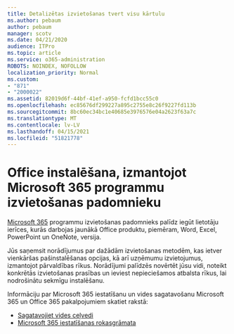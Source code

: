```yaml
---
title: Detalizētas izvietošanas tvert visu kārtulu
ms.author: pebaum
author: pebaum
manager: scotv
ms.date: 04/21/2020
audience: ITPro
ms.topic: article
ms.service: o365-administration
ROBOTS: NOINDEX, NOFOLLOW
localization_priority: Normal
ms.custom:
- "871"
- "2000022"
ms.assetid: 82019d6f-44bf-41ef-a950-fcfd1bcc55c0
ms.openlocfilehash: ec85676df299227a895c2755e8c26f9227fd113b
ms.sourcegitcommit: 8bc60ec34bc1e40685e3976576e04a2623f63a7c
ms.translationtype: MT
ms.contentlocale: lv-LV
ms.lasthandoff: 04/15/2021
ms.locfileid: "51821778"
---
```

# <a name="install-office-with-the-microsoft-365-apps-deployment-advisor"></a>Office instalēšana, izmantojot Microsoft 365 programmu izvietošanas padomnieku

[Microsoft 365](https://go.microsoft.com/fwlink/?linkid=2145748) programmu izvietošanas padomnieks palīdz iegūt lietotāju ierīces, kurās darbojas jaunākā Office produktu, piemēram, Word, Excel, PowerPoint un OneNote, versija.
  
Jūs saņemsit norādījumus par dažādām izvietošanas metodēm, kas ietver vienkāršas pašinstalēšanas opcijas, kā arī uzņēmumu izvietojumus, izmantojot pārvaldības rīkus. Norādījumi palīdzēs novērtēt jūsu vidi, noteikt konkrētās izvietošanas prasības un ieviest nepieciešamos atbalsta rīkus, lai nodrošinātu sekmīgu instalēšanu.
  
Informāciju par Microsoft 365 iestatīšanu un vides sagatavošanu Microsoft 365 un Office 365 pakalpojumiem skatiet rakstā:

- [Sagatavojiet vides ceļvedi](https://go.microsoft.com/fwlink/?linkid=2005213)
- [Microsoft 365 iestatīšanas rokasgrāmata](https://go.microsoft.com/fwlink/?linkid=2072646)
